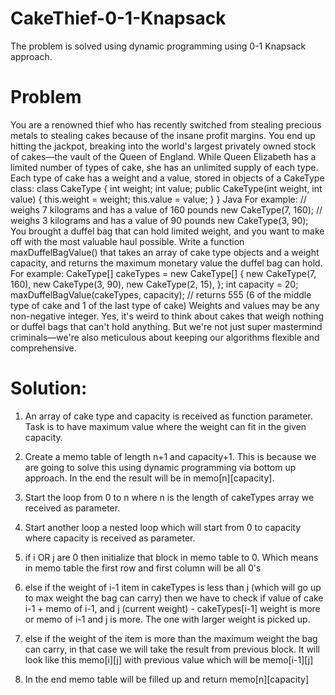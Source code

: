 # CakeThief-0-1-Knapsack
The problem is solved using dynamic programming using 0-1 Knapsack approach.

# Problem
You are a renowned thief who has recently switched from stealing precious metals
      to stealing cakes because of the insane profit margins. You end up hitting the
      jackpot, breaking into the world's largest privately owned stock of cakes—the
      vault of the Queen of England.
      While Queen Elizabeth has a limited number of types of cake, she has an unlimited
      supply of each type.
      Each type of cake has a weight and a value, stored in objects of a CakeType class:
        class CakeType {
          int weight;
          int value;
          public CakeType(int weight, int value) {
              this.weight = weight;
              this.value  = value;
          }
      }
      Java
      For example:
        // weighs 7 kilograms and has a value of 160 pounds
      new CakeType(7, 160);
      // weighs 3 kilograms and has a value of 90 pounds
      new CakeType(3, 90);
      You brought a duffel bag that can hold limited weight, and you want to make off
      with the most valuable haul possible.
      Write a function maxDuffelBagValue() that takes an array of cake type objects
      and a weight capacity, and returns the maximum monetary value the duffel bag can
      hold.
      For example:
        CakeType[] cakeTypes = new CakeType[] {
          new CakeType(7, 160),
          new CakeType(3, 90),
          new CakeType(2, 15),
      };
      int capacity = 20;
      maxDuffelBagValue(cakeTypes, capacity);
      // returns 555 (6 of the middle type of cake and 1 of the last type of cake)
      Weights and values may be any non-negative integer. Yes, it's weird to think
      about cakes that weigh nothing or duffel bags that can't hold anything. But
      we're not just super mastermind criminals—we're also meticulous about keeping
      our algorithms flexible and comprehensive.


# Solution:
1. An array of cake type and capacity is received as function parameter. Task is to have maximum value where the weight can fit in the given capacity.

2. Create a memo table of length n+1 and capacity+1. This is because we are going to solve this using dynamic programming via bottom up approach. In the end the result will be in memo[n][capacity].

3.  Start the loop from 0 to n where n is the length of cakeTypes array we received as parameter.

4. Start another loop a nested loop which will start from 0 to capacity where capacity is received as parameter.

5. if i OR j are 0 then initialize that block in memo table to 0. Which means in memo table the first row and first column will be all 0's

6. else if the weight of i-1 item in cakeTypes is less than j (which will go up to max weight the bag can carry) then we have to check
if value of cake i-1 + memo of i-1, and j (current weight) - cakeTypes[i-1] weight is more or memo of i-1 and j is more. The one with larger weight is picked up.

7. else if the weight of the item is more than the maximum weight the bag can carry, in that case we will take the result from previous block. It will look like this memo[i][j] with previous value which will be memo[i-1][j]

8. In the end memo table will be filled up and return memo[n][capacity]
